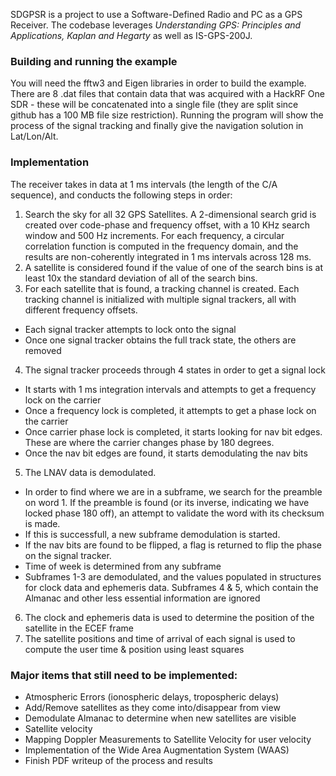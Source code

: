 SDGPSR is a project to use a Software-Defined Radio and PC as a GPS Receiver. The codebase leverages *Understanding GPS: Principles and Applications, Kaplan and Hegarty* as well as IS-GPS-200J.

### Building and running the example
You will need the fftw3 and Eigen libraries in order to build the example. There are 8 .dat files that contain data that was acquired with a HackRF One SDR - these will be concatenated into a single file (they are split since github has a 100 MB file size restriction). Running the program will show the process of the signal tracking and finally give the navigation solution in Lat/Lon/Alt.

### Implementation
The receiver takes in data at 1 ms intervals (the length of the C/A sequence), and conducts the following steps in order:
1. Search the sky for all 32 GPS Satellites. A 2-dimensional search grid is created over code-phase and frequency offset, with a 10 KHz search window and 500 Hz increments. For each frequency, a circular correlation function is computed in the frequency domain, and the results are non-coherently integrated in 1 ms intervals across 128 ms.
2. A satellite is considered found if the value of one of the search bins is at least 10x the standard deviation of all of the search bins. 
3. For each satellite that is found, a tracking channel is created. Each tracking channel is initialized with multiple signal trackers, all with different frequency offsets. 
  * Each signal tracker attempts to lock onto the signal
  * Once one signal tracker obtains the full track state, the others are removed
4. The signal tracker proceeds through 4 states in order to get a signal lock
  * It starts with 1 ms integration intervals and attempts to get a frequency lock on the carrier
  * Once a frequency lock is completed, it attempts to get a phase lock on the carrier
  * Once carrier phase lock is completed, it starts looking for nav bit edges. These are where the carrier changes phase by 180 degrees.
  * Once the nav bit edges are found, it starts demodulating the nav bits
5. The LNAV data is demodulated. 
  * In order to find where we are in a subframe, we search for the preamble on word 1. If the preamble is found (or its inverse, indicating we have locked phase 180 off), an attempt to validate the word with its checksum is made. 
  * If this is successfull, a new subframe demodulation is started. 
  * If the nav bits are found to be flipped, a flag is returned to flip the phase on the signal tracker.
  * Time of week is determined from any subframe
  * Subframes 1-3 are demodulated, and the values populated in structures for clock data and ephemeris data. Subframes 4 & 5, which contain the Almanac and other less essential information are ignored
6. The clock and ephemeris data is used to determine the position of the satellite in the ECEF frame
7. The satellite positions and time of arrival of each signal is used to compute the user time & position using least squares

### Major items that still need to be implemented:

* Atmospheric Errors (ionospheric delays, tropospheric delays)
* Add/Remove satellites as they come into/disappear from view
* Demodulate Almanac to determine when new satellites are visible
* Satellite velocity
* Mapping Doppler Measurements to Satellite Velocity for user velocity
* Implementation of the Wide Area Augmentation System (WAAS)
* Finish PDF writeup of the process and results
